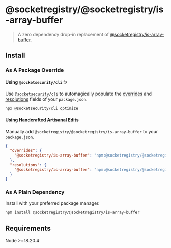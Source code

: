 # @socketregistry/@socketregistry/is-array-buffer

> A zero dependency drop-in replacement of
> [@socketregistry/is-array-buffer](https://www.npmjs.com/package/@socketregistry/is-array-buffer).

## Install

### As A Package Override

#### Using `@socketsecurity/cli` :sparkles:

Use [`@socketsecurity/cli`](https://www.npmjs.com/package/@socketsecurity/cli)
to automagically populate the
[overrides](https://docs.npmjs.com/cli/v9/configuring-npm/package-json#overrides)
and [resolutions](https://yarnpkg.com/configuration/manifest#resolutions) fields
of your `package.json`.

```sh
npx @socketsecurity/cli optimize
```

#### Using Handcrafted Artisanal Edits

Manually add `@socketregistry/@socketregistry/is-array-buffer` to your
`package.json`.

```json
{
  "overrides": {
    "@socketregistry/is-array-buffer": "npm:@socketregistry/@socketregistry/is-array-buffer@^1"
  },
  "resolutions": {
    "@socketregistry/is-array-buffer": "npm:@socketregistry/@socketregistry/is-array-buffer@^1"
  }
}
```

### As A Plain Dependency

Install with your preferred package manager.

```sh
npm install @socketregistry/@socketregistry/is-array-buffer
```

## Requirements

Node &gt;=18.20.4
